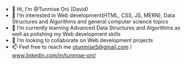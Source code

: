 - 👋 Hi, I’m @Tunmise Oni (David)
- 👀 I’m interested in Web development(HTML, CSS, JS, MERN), Data Structures and Algorithms and general computer science topics
- 🌱 I’m currently learning Advanced Data Structures and Algorithms as well as polishing my Web development skills
- 💞️ I’m looking to collaborate on Web development projects
- 📫 Feel free to reach me otunmise5@gmail.com / www.linkedin.com/in/tunmise-oni/

<!---
Tunmiseoni/Tunmiseoni is a ✨ special ✨ repository because its `README.md` (this file) appears on your GitHub profile.
You can click the Preview link to take a look at your changes.
--->
